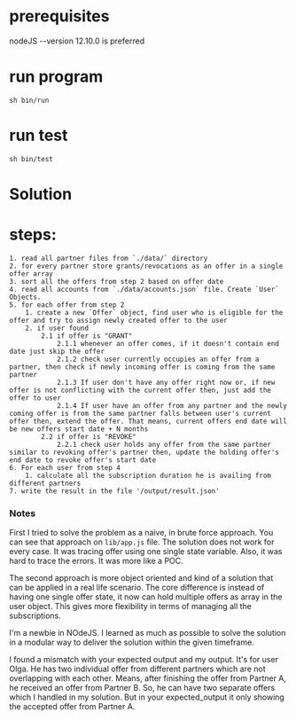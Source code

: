 # prerequisites
nodeJS 
    --version 12.10.0 is preferred
# run program
``` 
sh bin/run
```
# run test
``` 
sh bin/test
```
# Solution
# steps:
```
1. read all partner files from `./data/` directory
2. for every partner store grants/revocations as an offer in a single offer array
3. sort all the offers from step 2 based on offer date
4. read all accounts from `./data/accounts.json` file. Create `User` Objects.
5. for each offer from step 2
    1. create a new `Offer` object, find user who is eligible for the offer and try to assign newly created offer to the user
    2. if user found
        2.1 if offer is "GRANT"
            2.1.1 whenever an offer comes, if it doesn't contain end date just skip the offer 
            2.1.2 check user currently occupies an offer from a partner, then check if newly incoming offer is coming from the same partner
            2.1.3 If user don't have any offer right now or, if new offer is not conflicting with the current offer then, just add the offer to user
            2.1.4 If user have an offer from any partner and the newly coming offer is from the same partner falls between user's current offer then, extend the offer. That means, current offers end date will be new offers start date + N months
        2.2 if offer is "REVOKE"
            2.2.1 check user holds any offer from the same partner similar to revoking offer's partner then, update the holding offer's end date to revoke offer's start date
6. For each user from step 4
    1. calculate all the subscription duration he is availing from different partners
7. write the result in the file '/output/result.json'
```

### Notes

First I tried to solve the problem as a naive, in brute force approach. You can see that approach on `lib/app.js` file. The solution does not work for every case. It was tracing offer using one single state variable. Also, it was hard to trace the errors. It was more like a POC.

The second approach is more object oriented and kind of a solution that can be applied in a real life scenario. The core difference is instead of having one single offer state, it now can hold multiple offers as array in the user object. This gives more flexibility in terms of managing all the subscriptions.

I'm a newbie in NOdeJS. I learned as much as possible to solve the solution in a modular way to deliver the solution within the given timeframe.

I found a mismatch with your expected output and my output. It's for user Olga. He has two individual offer from different partners which are not overlapping with each other. Means, after finishing the offer from Partner A, he received an offer from Partner B. So, he can have two separate offers which I handled in my solution. But in your expected_output it only showing the accepted offer from Partner A.  

